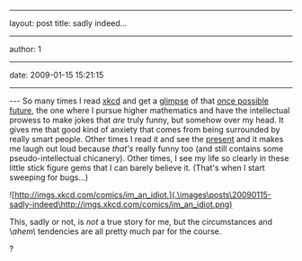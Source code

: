 ---
layout: post
title: sadly indeed...

----

author: 1

----

date: 2009-01-15 15:21:15

----

--- So many times I read [xkcd][] and get a [glimpse][] of that [once possible future][], the one where I pursue higher mathematics and have the intellectual prowess to make jokes that *are* truly funny, but somehow over my head. It gives me that good kind of anxiety that comes from being surrounded by really smart people. Other times I read it and see the [present][] and it makes me laugh out loud because *that's* really funny too (and still contains some pseudo-intellectual chicanery). Other times, I see my life so clearly in these little stick figure gems that I can barely believe it. (That's when I start sweeping for bugs...) 

![http://imgs.xkcd.com/comics/im_an_idiot.](.\images\posts\20090115-sadly-indeed\http://imgs.xkcd.com/comics/im_an_idiot.png)

This, sadly or not, is *not* a true story for me, but the circumstances and \\*ahem\\* tendencies are all pretty much par for the course. 

?

  [xkcd]: http://www.xkcd.com
  [glimpse]: http://karmannghia.blogspot.com/2009/01/mirror-glance.html
  [once possible future]: http://xkcd.com/184/
  [present]: http://xkcd.com/231/
